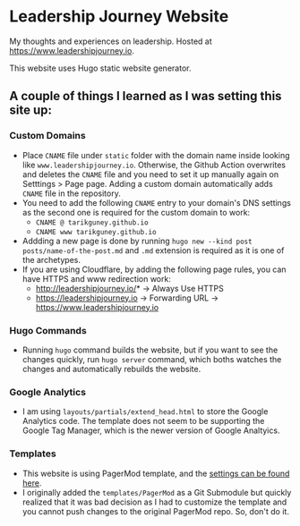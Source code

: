# Leadership Journey Website

My thoughts and experiences on leadership. Hosted at https://www.leadershipjourney.io.

This website uses Hugo static website generator.

## A couple of things I learned as I was setting this site up:

### Custom Domains
- Place `CNAME` file under `static` folder with the domain name inside looking like `www.leadershipjourney.io`. Otherwise, the Github Action overwrites and deletes the `CNAME` file and you need to set it up manually again on Setttings > Page page. Adding a custom domain automatically adds `CNAME` file in the repository.
- You need to add the following `CNAME` entry to your domain's DNS settings as the second one is required for the custom domain to work:
    - `CNAME @ tarikguney.github.io`
    - `CNAME www tarikguney.github.io`
- Addding a new page is done by running `hugo new --kind post posts/name-of-the-post.md` and `.md` extension is required as it is one of the archetypes.
- If you are using Cloudflare, by adding the following page rules, you can have HTTPS and www redirection work:
    - http://leadershipjourney.io/* -> Always Use HTTPS
    - https://leadershipjourney.io -> Forwarding URL -> https://www.leadershipjourney.io

### Hugo Commands
- Running `hugo` command builds the website, but if you want to see the changes quickly, run `hugo server` command, which boths watches the changes and automatically rebuilds the website.

### Google Analytics
- I am using `layouts/partials/extend_head.html` to store the Google Analytics code. The template does not seem to be supporting the Google Tag Manager, which is the newer version of Google Analtyics. 

### Templates
- This website is using PagerMod template, and the [settings can be found here](https://adityatelange.github.io/hugo-PaperMod/).
- I originally added the `templates/PagerMod` as a Git Submodule but quickly realized that it was bad decision as I had to customize the template and you cannot push changes to the original PagerMod repo. So, don't do it.

